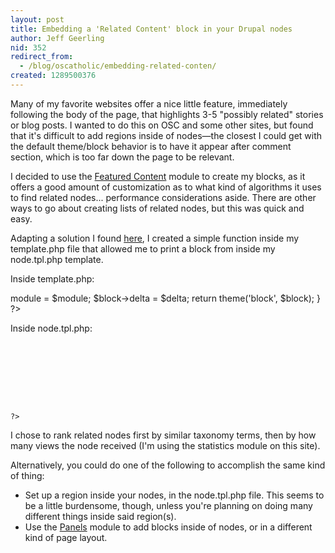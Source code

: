```yaml
---
layout: post
title: Embedding a 'Related Content' block in your Drupal nodes
author: Jeff Geerling
nid: 352
redirect_from:
  - /blog/oscatholic/embedding-related-conten/
created: 1289500376
---
```

<p>Many of my favorite websites offer a nice little feature, immediately following the body of the page, that highlights 3-5 &quot;possibly related&quot; stories or blog posts. I wanted to do this on OSC and some other sites, but found that it&#39;s difficult to add regions inside of nodes&mdash;the closest I could get with the default theme/block behavior is to have it appear after comment section, which is too far down the page to be relevant.</p>
<p>I decided to use the <a href="http://drupal.org/project/featured_content">Featured Content</a> module to create my blocks, as it offers a good amount of customization as to what kind of algorithms it uses to find related nodes... performance considerations aside. There are other ways to go about creating lists of related nodes, but this was quick and easy.</p>
<p>Adapting a solution I found <a href="http://drupal.org/node/753516#comment-2769068">here</a>, I created a simple function inside my template.php file that allowed me to print a block from inside my node.tpl.php template.</p>
<p>Inside template.php:</p>
<?php
/**
 * Helper function for retrieving block code for insertion into templates.
 *
 * @see http://drupal.org/node/753516#comment-2769068
 */
function osc_block_retrieve($module, $delta) {
  $block = (object) module_invoke($module, 'block', 'view', $delta);
  $block->module = $module;
  $block->delta = $delta;
  return theme('block', $block);
}
?>
<p>Inside node.tpl.php:</p>
<code>
<?php
  <?php if ($page): ?>
    <div class="block-in-node">
      <?php print osc_block_retrieve('featured_content', '1'); ?>
    </div>
  <?php endif; ?>
?>
</code>
<p>I chose to rank related nodes first by similar taxonomy terms, then by how many views the node received (I&#39;m using the statistics module on this site).</p>
<p>Alternatively, you could do one of the following to accomplish the same kind of thing:</p>
<ul>
<li>Set up a region inside your nodes, in the node.tpl.php file. This seems to be a little burdensome, though, unless you&#39;re planning on doing many different things inside said region(s).</li>
<li>Use the <a href="http://drupal.org/project/panels">Panels</a> module to add blocks inside of nodes, or in a different kind of page layout.</li>
</ul>
